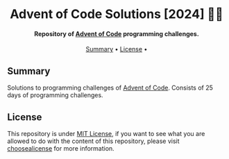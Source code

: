 <h1 align="center">
    Advent of Code Solutions [2024] 🎅🎄
</h1>

<h4 align="center">
    Repository of <a href="https://adventofcode.com/" target="_blank">Advent of Code<a> programming challenges.
</h4>

<p align="center">
    <a href="#----summary">Summary</a> •
    <a href="#----license">License</a> •
</p>

<h2>
    Summary
</h2>
<p>
    Solutions to programming challenges of <a href="https://adventofcode.com/" target="_blank">Advent of Code<a>. Consists of 25 days of programming challenges.
</p>

<h2>
    License
</h2>
<p>
    This repository is under <a href="./LICENSE" target="_blank">MIT License</a>, if you want to see what you are allowed to do with the content of this repository, please visit <a href="https://choosealicense.com/licenses/" target="_blank">choosealicense</a> for more information.
</p>

